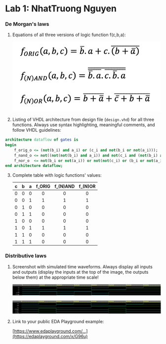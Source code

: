 # Lab 1: NhatTruong Nguyen

### De Morgan's laws

1. Equations of all three versions of logic function f(c,b,a):

   ![Logic function](https://github.com/Truong16720/DE1/blob/main/01-gates/Images/Sn%C3%ADmek%20obrazovky%202023-02-14%20v%C2%A09.56.06.png)

2. Listing of VHDL architecture from design file (`design.vhd`) for all three functions. Always use syntax highlighting, meaningful comments, and follow VHDL guidelines:

```vhdl
architecture dataflow of gates is
begin
    f_orig_o <= (not(b_i) and a_i) or (c_i and not(b_i or not(a_i)));
    f_nand_o <= not((not(not(b_i) and a_i)) and not(c_i and (not(b_i) and a_i)));
    f_nor_o  <= not(b_i or not(a_i)) or not(not(c_i) or (b_i or not(a_i)));
end architecture dataflow;
```

3. Complete table with logic functions' values:

   | **c** | **b** |**a** | **f_ORIG** | **f_(N)AND** | **f_(N)OR** |
   | :-: | :-: | :-: | :-: | :-: | :-: |
   | 0 | 0 | 0 | 0 | 0 | 0 |
   | 0 | 0 | 1 | 1 | 1 | 1 |
   | 0 | 1 | 0 | 0 | 0 | 0 |
   | 0 | 1 | 1 | 0 | 0 | 0 |
   | 1 | 0 | 0 | 0 | 0 | 0 |
   | 1 | 0 | 1 | 1 | 1 | 1 |
   | 1 | 1 | 0 | 0 | 0 | 0 |
   | 1 | 1 | 1 | 0 | 0 | 0 |

### Distributive laws

1. Screenshot with simulated time waveforms. Always display all inputs and outputs (display the inputs at the top of the image, the outputs below them) at the appropriate time scale!

   ![](https://github.com/Truong16720/DE1/blob/main/01-gates/Images/Sn%C3%ADmek%20obrazovky%202023-02-14%20v%C2%A09.32.40.png)

   ![](https://github.com/Truong16720/DE1/blob/main/01-gates/Images/Sn%C3%ADmek%20obrazovky%202023-02-14%20v%C2%A09.33.41.png)
   
2. Link to your public EDA Playground example:

   [https://www.edaplayground.com/...](https://edaplayground.com/x/G96u)
